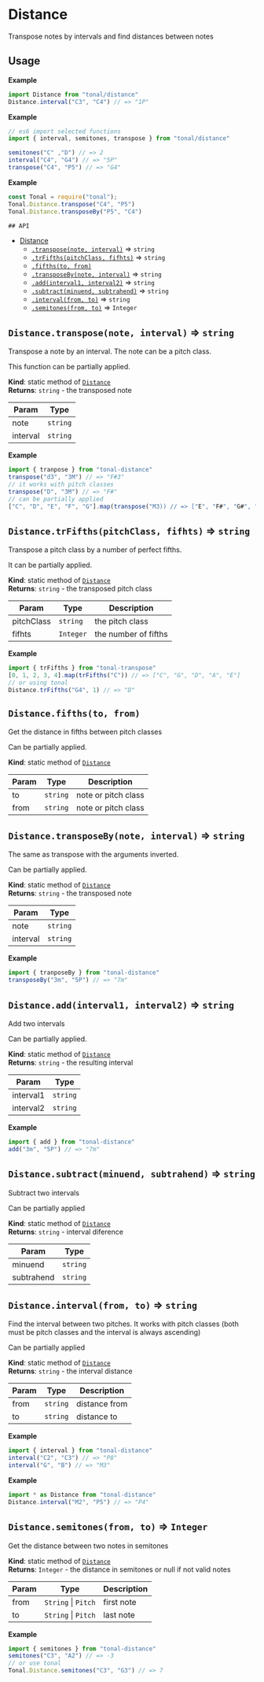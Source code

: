<a name="module_Distance"></a>

# Distance
Transpose notes by intervals and find distances between notes

## Usage

**Example**  
```js
import Distance from "tonal/distance"
Distance.interval("C3", "C4") // => "1P"
```
**Example**  
```js
// es6 import selected functions
import { interval, semitones, transpose } from "tonal/distance"

semitones("C" ,"D") // => 2
interval("C4", "G4") // => "5P"
transpose("C4", "P5") // => "G4"
```
**Example**  
```js
const Tonal = require("tonal");
Tonal.Distance.transpose("C4", "P5")
Tonal.Distance.transposeBy("P5", "C4")

## API
```

* [Distance](#module_Distance)
    * [`.transpose(note, interval)`](#module_Distance.transpose) ⇒ <code>string</code>
    * [`.trFifths(pitchClass, fifhts)`](#module_Distance.trFifths) ⇒ <code>string</code>
    * [`.fifths(to, from)`](#module_Distance.fifths)
    * [`.transposeBy(note, interval)`](#module_Distance.transposeBy) ⇒ <code>string</code>
    * [`.add(interval1, interval2)`](#module_Distance.add) ⇒ <code>string</code>
    * [`.subtract(minuend, subtrahend)`](#module_Distance.subtract) ⇒ <code>string</code>
    * [`.interval(from, to)`](#module_Distance.interval) ⇒ <code>string</code>
    * [`.semitones(from, to)`](#module_Distance.semitones) ⇒ <code>Integer</code>

<a name="module_Distance.transpose"></a>

## `Distance.transpose(note, interval)` ⇒ <code>string</code>
Transpose a note by an interval. The note can be a pitch class.

This function can be partially applied.

**Kind**: static method of [<code>Distance</code>](#module_Distance)  
**Returns**: <code>string</code> - the transposed note  

| Param | Type |
| --- | --- |
| note | <code>string</code> | 
| interval | <code>string</code> | 

**Example**  
```js
import { tranpose } from "tonal-distance"
transpose("d3", "3M") // => "F#3"
// it works with pitch classes
transpose("D", "3M") // => "F#"
// can be partially applied
["C", "D", "E", "F", "G"].map(transpose("M3)) // => ["E", "F#", "G#", "A", "B"]
```
<a name="module_Distance.trFifths"></a>

## `Distance.trFifths(pitchClass, fifhts)` ⇒ <code>string</code>
Transpose a pitch class by a number of perfect fifths.

It can be partially applied.

**Kind**: static method of [<code>Distance</code>](#module_Distance)  
**Returns**: <code>string</code> - the transposed pitch class  

| Param | Type | Description |
| --- | --- | --- |
| pitchClass | <code>string</code> | the pitch class |
| fifhts | <code>Integer</code> | the number of fifths |

**Example**  
```js
import { trFifths } from "tonal-transpose"
[0, 1, 2, 3, 4].map(trFifths("C")) // => ["C", "G", "D", "A", "E"]
// or using tonal
Distance.trFifths("G4", 1) // => "D"
```
<a name="module_Distance.fifths"></a>

## `Distance.fifths(to, from)`
Get the distance in fifths between pitch classes

Can be partially applied.

**Kind**: static method of [<code>Distance</code>](#module_Distance)  

| Param | Type | Description |
| --- | --- | --- |
| to | <code>string</code> | note or pitch class |
| from | <code>string</code> | note or pitch class |

<a name="module_Distance.transposeBy"></a>

## `Distance.transposeBy(note, interval)` ⇒ <code>string</code>
The same as transpose with the arguments inverted.

Can be partially applied.

**Kind**: static method of [<code>Distance</code>](#module_Distance)  
**Returns**: <code>string</code> - the transposed note  

| Param | Type |
| --- | --- |
| note | <code>string</code> | 
| interval | <code>string</code> | 

**Example**  
```js
import { tranposeBy } from "tonal-distance"
transposeBy("3m", "5P") // => "7m"
```
<a name="module_Distance.add"></a>

## `Distance.add(interval1, interval2)` ⇒ <code>string</code>
Add two intervals

Can be partially applied.

**Kind**: static method of [<code>Distance</code>](#module_Distance)  
**Returns**: <code>string</code> - the resulting interval  

| Param | Type |
| --- | --- |
| interval1 | <code>string</code> | 
| interval2 | <code>string</code> | 

**Example**  
```js
import { add } from "tonal-distance"
add("3m", "5P") // => "7m"
```
<a name="module_Distance.subtract"></a>

## `Distance.subtract(minuend, subtrahend)` ⇒ <code>string</code>
Subtract two intervals

Can be partially applied

**Kind**: static method of [<code>Distance</code>](#module_Distance)  
**Returns**: <code>string</code> - interval diference  

| Param | Type |
| --- | --- |
| minuend | <code>string</code> | 
| subtrahend | <code>string</code> | 

<a name="module_Distance.interval"></a>

## `Distance.interval(from, to)` ⇒ <code>string</code>
Find the interval between two pitches. It works with pitch classes
(both must be pitch classes and the interval is always ascending)

Can be partially applied

**Kind**: static method of [<code>Distance</code>](#module_Distance)  
**Returns**: <code>string</code> - the interval distance  

| Param | Type | Description |
| --- | --- | --- |
| from | <code>string</code> | distance from |
| to | <code>string</code> | distance to |

**Example**  
```js
import { interval } from "tonal-distance"
interval("C2", "C3") // => "P8"
interval("G", "B") // => "M3"
```
**Example**  
```js
import * as Distance from "tonal-distance"
Distance.interval("M2", "P5") // => "P4"
```
<a name="module_Distance.semitones"></a>

## `Distance.semitones(from, to)` ⇒ <code>Integer</code>
Get the distance between two notes in semitones

**Kind**: static method of [<code>Distance</code>](#module_Distance)  
**Returns**: <code>Integer</code> - the distance in semitones or null if not valid notes  

| Param | Type | Description |
| --- | --- | --- |
| from | <code>String</code> \| <code>Pitch</code> | first note |
| to | <code>String</code> \| <code>Pitch</code> | last note |

**Example**  
```js
import { semitones } from "tonal-distance"
semitones("C3", "A2") // => -3
// or use tonal
Tonal.Distance.semitones("C3", "G3") // => 7
```
